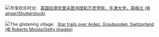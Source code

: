 ![](https://www.bing.com/th?id=OHR.TolkienOxford_ZH-CN6331694590_UHD.jpg&w=1000)尽享欢乐时光:&nbsp;&ensp;[英国拉德克里夫图书馆和万灵学院，牛津大学，英格兰 (© atiger/Shutterstock)](https://www.bing.com/th?id=OHR.TolkienOxford_ZH-CN6331694590_UHD.jpg)
<br><br/>
![](https://www.bing.com/th?id=OHR.ArdezSwitzerland_EN-US8405268165_UHD.jpg&w=1000)The glistening village:&nbsp;&ensp;[Star trails over Ardez, Graubunden, Switzerland (© Roberto Moiola/Getty Images)](https://www.bing.com/th?id=OHR.ArdezSwitzerland_EN-US8405268165_UHD.jpg)
<br><br/>
